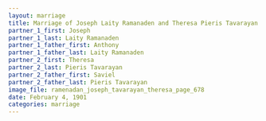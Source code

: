 ```yaml
---
layout: marriage
title: Marriage of Joseph Laity Ramanaden and Theresa Pieris Tavarayan
partner_1_first: Joseph
partner_1_last: Laity Ramanaden
partner_1_father_first: Anthony
partner_1_father_last: Laity Ramanaden
partner_2_first: Theresa
partner_2_last: Pieris Tavarayan
partner_2_father_first: Saviel
partner_2_father_last: Pieris Tavarayan
image_file: ramenadan_joseph_tavarayan_theresa_page_678
date: February 4, 1901
categories: marriage
---
```


